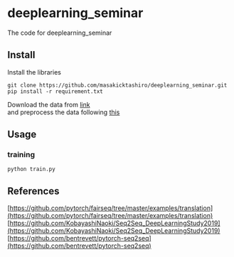 # deeplearning_seminar
The code for deeplearning_seminar

## Install
Install the libraries
```
git clone https://github.com/masakicktashiro/deeplearning_seminar.git
pip install -r requirement.txt
```
Download the data from [link](https://wit3.fbk.eu/2014-01)  
and preprocess the data following [this](https://github.com/pytorch/fairseq/tree/master/examples/translation)

## Usage
### training
```
python train.py
```

## References
[https://github.com/pytorch/fairseq/tree/master/examples/translation](https://github.com/pytorch/fairseq/tree/master/examples/translation)
[https://github.com/KobayashiNaoki/Seq2Seq_DeepLearningStudy2019](https://github.com/KobayashiNaoki/Seq2Seq_DeepLearningStudy2019)
[https://github.com/bentrevett/pytorch-seq2seq](https://github.com/bentrevett/pytorch-seq2seq)


